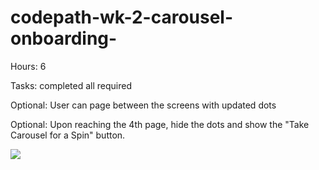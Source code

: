 codepath-wk-2-carousel-onboarding-
==================================
Hours: 6

Tasks: completed all required

Optional: User can page between the screens with updated dots

Optional: Upon reaching the 4th page, hide the dots and show the "Take Carousel for a Spin" button.


![](https://github.com/ahcchin/codepath-wk-2-carousel-onboarding-/blob/master/final_gif.gif)
